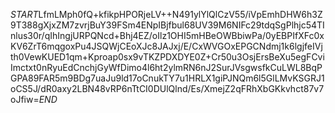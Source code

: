 $START$LfmLMph0fQ+kfikpHPORjeLV++N491ylYlQlCzV55/iVpEmhDHW6h3Z9T388gXjxZM7zvrjBuY39FSm4ENpIBjfbul68UV39M6NIFc29tdqSgPlhjc54TInlus30r/qIhIngjURPQNcd+Bhj4EZ/oIlz1OHI5mHBeOWBbiwPa/0yEBPIfXFc0xKV6ZrT6mqgoxPu4JSQWjCEoXJc8JAJxj/E/CxWVGOxEPGCNdmj1k6lgjfeIVjth0VewKUED1qm+Kproap0sx9vTKZPDXDYE0Z+Cr50u3OsjErsBeXu5egFCviImctxt0nRyuEdCnchjGyWfDimo4l6ht2ylmRN6nJ2SurJVsgwsfkCuLWL8BqPGPA89FAR5m9BDg7uaJu9ld17oCnukTY7u1HRLX1giPJNQm6l5GlLMvKSGRJ1oCS5J/dR0axy2LBN48vRP6nTtCI0DUlQlnd/Es/XmejZ2qFRhXbGKkvhct87v7oJfiw=$END$